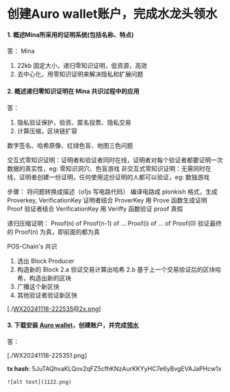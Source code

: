 # 创建Auro wallet账户，完成水龙头领水

#### 1. 概述Mina所采用的证明系统(包括名称、特点)
答：
Mina

1. 22kb 固定大小，递归零知识证明，低资源，高效
2. 去中心化，用零知识证明来解决隐私和扩展问题

#### 2. 概述递归零知识证明在 Mina 共识过程中的应用

答：
1. 隐私验证保护，验资、匿名投票、隐私交易
2. 计算压缩，区块链扩容

数字签名、哈希原像、红绿色盲、地图三色问题

交互式零知识证明：证明者和验证者同时在线，证明者对每个验证者都要证明一次数据的真实性，eg: 零知识洞穴、色盲游戏
非交互式零知识证明：无需同时在线，证明者创建一份证明，任何使用这份证明的人都可以验证，eg: 数独游戏

步骤：
将问题转换成描述（o1js 写电路代码）
编译电路成 plonkish 格式，生成 Proverkey, VerificationKey
证明者结合 ProverKey 用 Prove 函数生成证明 Proof
验证者结合 VerificationKey 用 Veriffy 函数验证 proof 真假

递归压缩证明：
Proof(n) of Proof(n-1) of ... Proof(i) of ... of Proof(0)
验证最终的 Proof(n) 为真，即前面的都为真

POS-Chain's 共识
1. 选出 Block Producer
2. 构造新的 Block
  2.a 验证交易计算出哈希
  2.b 基于上一个交易验证后的区块哈希，构造出新的区块
3. 广播这个新区快
4. 其他验证者验证新区快

[./WX20241118-222535@2x.png]

#### 3. 下载安装 [Auro wallet](https://www.aurowallet.com/download/)，创建账户，并完成[领水](https://faucet.minaprotocol.com/)

答：

[./WX20241118-225351.png]

**tx hash**: 5JuTAQhvaKLQov2qFZ5cfhKNzAurKKYyHC7e6yBvgEVAJaPHcw1x

    ![alt text](1122.png)

